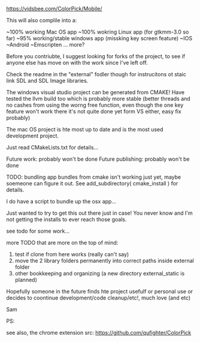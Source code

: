 https://vidsbee.com/ColorPick/Mobile/

This will also complile into a:

~100% working Mac OS app
~100% wokring Linux app (for gtkmm-3.0 so far)
~95% working/stable windows app (missking key screen feature)
~IOS
~Android
~Emscripten
... more?

Before you contriubte, I suggest looking for forks of the project, to see if anyone else has move on with the work since I've left off.


Check the readme in the "external" fodler though for instrucitons ot staic link SDL and SDL Image libraries.

The windows visual studio project can be generated from CMAKE!  Have tested the llvm build too which is probably more stable (better threads and no cashes from using the worng free function, even though the one key feature won't work there it's not quite done yet form VS either, easy fix probably)

The mac OS project is hte most up to date and is the most used development project.

Just read CMakeLists.txt for details...

Future work: probably won't be done
Future publishing: probably won't be done

TODO: bundling app bundles from cmake isn't working just yet, maybe soemeone can figure it out.  See add_subdirectory( cmake_install ) for details.

I do have a script to bundle up the osx app...

Just wanted to try to get this out there just in case!  You never know and I'm not getting the installs to ever reach those goals.

see todo for some work...

more TODO that are more on the top of mind:
1) test if clone from here works (really can't say)
2) move the 2 library folders permanently into correct paths inside external folder
3) other bookkeeping and organizing (a new directory external_static is planned)

Hopefully someone in the future finds hte project usefulf or personal use or decides to coontinue development/code cleanup/etc!,
much love (and etc)

Sam

PS:

see also, the chrome extension src:
https://github.com/qufighter/ColorPick
